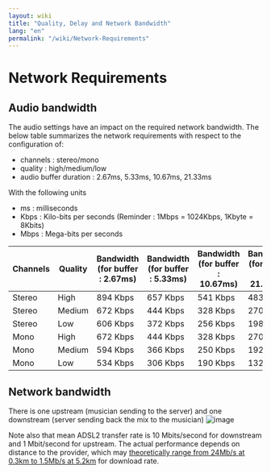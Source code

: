 ```yaml
---
layout: wiki
title: "Quality, Delay and Network Bandwidth"
lang: "en"
permalink: "/wiki/Network-Requirements"
---
```


# Network Requirements

## Audio bandwidth

The audio settings have an impact on the required network bandwidth. The below table summarizes the network requirements with respect to the configuration of:
* channels : stereo/mono
* quality : high/medium/low
* audio buffer duration : 2.67ms, 5.33ms, 10.67ms, 21.33ms

With the following units
* ms : milliseconds
* Kbps : Kilo-bits per seconds (Reminder : 1Mbps = 1024Kbps, 1Kbyte = 8Kbits)
* Mbps : Mega-bits per seconds

| Channels  | Quality | Bandwidth (for buffer : 2.67ms) |  Bandwidth (for buffer : 5.33ms) | Bandwidth (for buffer : 10.67ms) | Bandwidth (for buffer : 21.33ms) |
| --------- | ------ | -------- | -------- | -------- | -------- |
| Stereo    | High   | 894 Kbps | 657 Kbps | 541 Kbps | 483 Kbps |
| Stereo    | Medium | 672 Kbps | 444 Kbps | 328 Kbps | 270 Kbps |
| Stereo    | Low    | 606 Kbps | 372 Kbps | 256 Kbps | 198 Kbps |
| Mono      | High   | 672 Kbps | 444 Kbps | 328 Kbps | 270 Kbps |
| Mono      | Medium | 594 Kbps | 366 Kbps | 250 Kbps | 192 Kbps |
| Mono      | Low    | 534 Kbps | 306 Kbps | 190 Kbps | 132 Kbps |

## Network bandwidth

There is one upstream (musician sending to the server) and one downstream (server sending back the mix to the musician)
![image](https://user-images.githubusercontent.com/9976944/79274940-999b0b00-7ea5-11ea-85be-3ded5ee198d5.png)

Note also that mean ADSL2 transfer rate is 10 Mbits/second for downstream and 1 Mbit/second for upstream. The actual performance depends on distance to the provider, which may [theoretically range from 24Mb/s at 0.3km to 1.5Mb/s at 5.2km](https://en.wikipedia.org/wiki/Asymmetric_digital_subscriber_line) for download rate.
